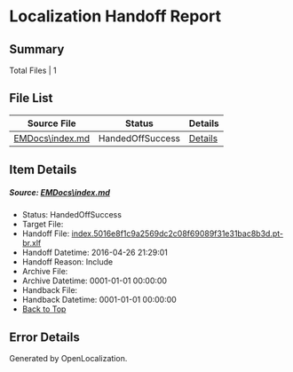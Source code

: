 # <a name='report-top'></a> Localization Handoff Report

## Summary
 Total Files | 1

## File List
 Source File | Status | Details 
 ----------- | ------ | ------- 
 [EMDocs\index.md](https://github.com/Microsoft/EMDocs-pr/blob/65156ce9759a0a8d31cc1cf66e84fd2f418461b0/EMDocs/index.md) | HandedOffSuccess | [Details](#f543a413f14cbfed35604f3bb938a75aeb05e08e59)

## Item Details
##### <a name='f543a413f14cbfed35604f3bb938a75aeb05e08e59'></a> Source: [EMDocs\index.md](https://github.com/Microsoft/EMDocs-pr/blob/65156ce9759a0a8d31cc1cf66e84fd2f418461b0/EMDocs/index.md)
* Status: HandedOffSuccess
* Target File: 
* Handoff File: [index.5016e8f1c9a2569dc2c08f69089f31e31bac8b3d.pt-br.xlf](https://github.com/Microsoft/EM.handoff/blob/fba4e947a97304720e4f3c3a4df352641ae133ea/ol-handoff/Microsoft/EMDocs-pr.pt-br/master/index.5016e8f1c9a2569dc2c08f69089f31e31bac8b3d.pt-br.xlf)
* Handoff Datetime: 2016-04-26 21:29:01
* Handoff Reason: Include
* Archive File: 
* Archive Datetime: 0001-01-01 00:00:00
* Handback File: 
* Handback Datetime: 0001-01-01 00:00:00
* [Back to Top](#report-top)


## Error Details

Generated by OpenLocalization.
